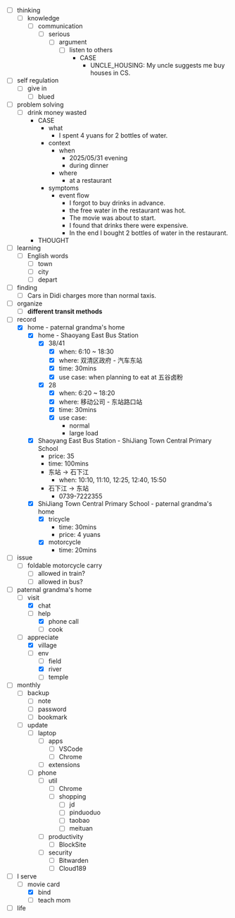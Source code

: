 - [ ] thinking
    - [ ] knowledge
        - [ ] communication
            - [ ] serious
                - [ ] argument
                    - [ ] listen to others
                        - CASE
                            - UNCLE_HOUSING: My uncle suggests me buy houses in CS.
- [ ] self regulation
    - [ ] give in
        - [ ] blued
- [ ] problem solving
    - [ ] drink money wasted
        - CASE
            - what
                - I spent 4 yuans for 2 bottles of water.
            - context
                - when
                    - 2025/05/31 evening
                    - during dinner
                - where
                    - at a restaurant
            - symptoms
                - event flow
                    - I forgot to buy drinks in advance.
                    - the free water in the restaurant was hot.
                    - The movie was about to start.
                    - I found that drinks there were expensive.
                    - In the end I bought 2 bottles of water in the restaurant.
        - THOUGHT
- [ ] learning
    - [ ] English words
        - [ ] town
        - [ ] city
        - [ ] depart
- [ ] finding
    - [ ] Cars in Didi charges more than normal taxis.
- [ ] organize
    - [ ] **different transit methods**
- [ ] record
    - [x] home - paternal grandma's home
        - [x] home - Shaoyang East Bus Station
            - [x] 38/41
                - [x] when: 6:10 ~ 18:30
                - [x] where: 双清区政府 - 汽车东站
                - [x] time: 30mins
                - [x] use case: when planning to eat at 五谷卤粉
            - [x] 28
                - [x] when: 6:20 ~ 18:20
                - [x] where: 移动公司 - 东站路口站
                - [x] time: 30mins
                - [x] use case: 
                    - normal
                    - large load
        - [x] Shaoyang East Bus Station - ShiJiang Town Central Primary School
            - price: 35
            - time: 100mins
            - 东站 -> 石下江
                - when: 10:10, 11:10, 12:25, 12:40, 15:50
            - 石下江 -> 东站
                - 0739-7222355
        - [x] ShiJiang Town Central Primary School - paternal grandma's home
            - [x] tricycle
                - time: 30mins
                - price: 4 yuans
            - [x] motorcycle
                - time: 20mins
- [ ] issue
    - [ ] foldable motorcycle carry
        - [ ] allowed in train?
        - [ ] allowed in bus?
- [ ] paternal grandma's home
    - [ ] visit
        - [x] chat
        - [ ] help
            - [x] phone call
            - [ ] cook
    - [ ] appreciate
        - [x] village
        - [ ] env
            - [ ] field
            - [x] river
            - [ ] temple
- [ ] monthly
    - [ ] backup
        - [ ] note
        - [ ] password
        - [ ] bookmark
    - [ ] update
        - [ ] laptop
            - [ ] apps
                - [ ] VSCode
                - [ ] Chrome
            - [ ] extensions
        - [ ] phone
            - [ ] util
                - [ ] Chrome
                - [ ] shopping
                    - [ ] jd
                    - [ ] pinduoduo
                    - [ ] taobao
                    - [ ] meituan
            - [ ] productivity
                - [ ] BlockSite
            - [ ] security
                - [ ] Bitwarden
                - [ ] Cloud189
- [ ] I serve
    - [ ] movie card
        - [x] bind
        - [ ] teach mom
- [ ] life